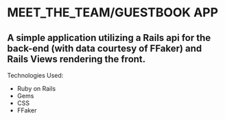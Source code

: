 # MEET_THE_TEAM/GUESTBOOK APP

## A simple application utilizing a Rails api for the back-end (with data courtesy of FFaker) and Rails Views rendering the front.

Technologies Used:

* Ruby on Rails
* Gems
* CSS
* FFaker
